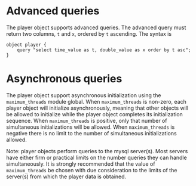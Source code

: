 # Advanced queries

The player object supports advanced queries. The advanced query must return two columns, `t` and `x`, ordered by `t` ascending.  The syntax is
~~~~
object player {
    query "select time_value as t, double_value as x order by t asc";
}
~~~~

# Asynchronous queries

The player object support asynchronous initialization using the `maximum_threads` module global.  When `maximum_threads` is non-zero, each player object will initialize asynchronously, meaning that other objects will be allowed to initialize while the player object completes its initialization sequence.  When `maximum_threads` is positive, only that number of simultaneous initializations will be allowed.  When `maximum_threads` is negative there is no limit to the number of simultaneous initializations allowed.

Note: player objects perform queries to the mysql server(s). Most servers have either firm or practical limits on the number queries they can handle simultaneously.  It is strongly recommended that the value of `maximum_threads` be chosen with due consideration to the limits of the server(s) from which the player data is obtained.